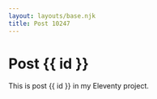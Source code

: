 ```yaml
---
layout: layouts/base.njk
title: Post 10247
---
```


# Post {{ id }}

This is post {{ id }} in my Eleventy project.
